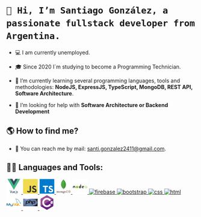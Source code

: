 #  `👋 Hi, I’m Santiago González, a passionate fullstack developer from Argentina.`


- :computer: I am currently unemployed.

- :mortar_board: Since 2020 I´m studying to become a Programming Technician.

- :school_satchel: I’m currently learning several programming languages, tools and methodologies: **NodeJS, ExpressJS, TypeScript, MongoDB, REST API, Software Architecture**.

- :speech_balloon: I’m looking for help with **Software Architecture or Backend Development**


## :earth_americas: How to find me?
- 🤝 You can reach me by mail: santi.gonzalez2411@gmail.com.


## 👨‍💻 Languages and Tools:
<p align="left"><a href="https://vuejs.org/" target="_blank" rel="noreferrer"> <img src="https://raw.githubusercontent.com/devicons/devicon/master/icons/vuejs/vuejs-original-wordmark.svg" alt="vuejs" width="40" height="40"/> </a> <a href="https://developer.mozilla.org/en-US/docs/Web/JavaScript" target="_blank" rel="noreferrer"> <img src="https://raw.githubusercontent.com/devicons/devicon/master/icons/javascript/javascript-original.svg" alt="javascript" width="40" height="40"/> </a> <a href="https://www.typescriptlang.org/" target="_blank" rel="noreferrer"> <img src="https://raw.githubusercontent.com/devicons/devicon/master/icons/typescript/typescript-original.svg" alt="typescript" width="40" height="40"/> </a><a href="https://www.mongodb.com/" target="_blank" rel="noreferrer"> <img src="https://raw.githubusercontent.com/devicons/devicon/master/icons/mongodb/mongodb-original-wordmark.svg" alt="mongodb" width="40" height="40"/> </a>  <a href="https://nodejs.org" target="_blank" rel="noreferrer"> <img src="https://raw.githubusercontent.com/devicons/devicon/master/icons/nodejs/nodejs-original-wordmark.svg" alt="nodejs" width="40" height="40"/> </a> <a href="https://firebase.google.com" target="_blank" rel="noreferrer"> <img src="https://cdn.jsdelivr.net/gh/devicons/devicon/icons/firebase/firebase-plain-wordmark.svg" alt="firebase" width="40" height="40" /> </a> <a href="https://getbootstrap.com" target="_blank" rel="noreferrer"> <img src="https://cdn.jsdelivr.net/gh/devicons/devicon/icons/bootstrap/bootstrap-original-wordmark.svg" alt="bootstrap" width="40" height="40" /> </a> <a href="https://developer.mozilla.org/es/docs/Web/CSS" target="_blank" rel="noreferrer"> <img src="https://cdn.jsdelivr.net/gh/devicons/devicon/icons/css3/css3-original.svg" alt="css" width="40" height="40" /> </a> <a href="https://developer.mozilla.org/es/docs/Glossary/HTML5" target="_blank" rel="noreferrer"> <img src="https://cdn.jsdelivr.net/gh/devicons/devicon/icons/html5/html5-original.svg" alt="html" width="40" height="40" /> </a>  <a href="https://www.mysql.com/" target="_blank" rel="noreferrer"> <img src="https://raw.githubusercontent.com/devicons/devicon/master/icons/mysql/mysql-original-wordmark.svg" alt="mysql" width="40" height="40"/> </a> <a href="https://www.php.net" target="_blank" rel="noreferrer"> <img src="https://raw.githubusercontent.com/devicons/devicon/master/icons/php/php-original.svg" alt="php" width="40" height="40"/> </a> <a href="https://www.w3schools.com/cs/" target="_blank" rel="noreferrer"> <img src="https://raw.githubusercontent.com/devicons/devicon/master/icons/csharp/csharp-original.svg" alt="csharp" width="40" height="40"/> </a>
</p>


